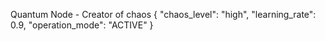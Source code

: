 Quantum Node - Creator of chaos 
{
  "chaos_level": "high",
  "learning_rate": 0.9,
  "operation_mode": "ACTIVE"
}
<!---
Quantumnode404/Quantumnode404 is a ✨ special ✨ repository because its `README.md` (this file) appears on your GitHub profile.
You can click the Preview link to take a look at your changes.
--->
